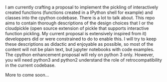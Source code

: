 I am currently crafting a proposal to implement the pickling of interactively created functions (functions created in a IPython shell for example) and classes into the cpython codebase. There is a lot to talk about.
This repo aims to contain thorough descriptions of the design choices that I or the cloudpickle (open source extension of pickle that supports interactive function pickling. My current proposal is extensively inspired from it) developpers did or were constrained to do to enable this.
I will try to keep these descriptions as didactic and enjoyable as possible, so most of the content will not be plain text, but jupyter notebooks with code examples.
The cpython enhancement proposal will rely on python 3 only. However, you will need python3 and python2 understand the role of retrocompatibility in the current codebase.

More to come soon...

